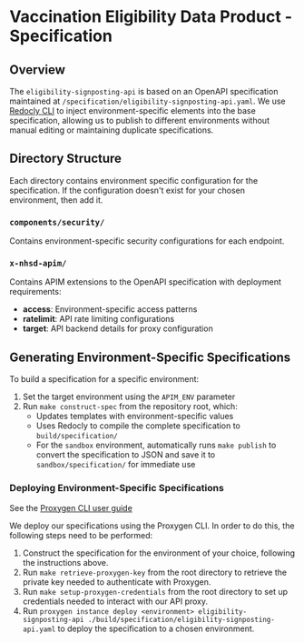 # Vaccination Eligibility Data Product - Specification

## Overview

The `eligibility-signposting-api` is based on an OpenAPI specification maintained at `/specification/eligibility-signposting-api.yaml`. We use [Redocly CLI](https://redocly.com/docs/cli) to inject environment-specific elements into the base specification, allowing us to publish to different environments without manual editing or maintaining duplicate specifications.

## Directory Structure

Each directory contains environment specific configuration for the specification. If the configuration doesn't exist for your chosen environment, then add it.

### `components/security/`

Contains environment-specific security configurations for each endpoint.

### `x-nhsd-apim/`

Contains APIM extensions to the OpenAPI specification with deployment requirements:

- **access**: Environment-specific access patterns
- **ratelimit**: API rate limiting configurations
- **target**: API backend details for proxy configuration

## Generating Environment-Specific Specifications

To build a specification for a specific environment:

1. Set the target environment using the `APIM_ENV` parameter
2. Run `make construct-spec` from the repository root, which:
   - Updates templates with environment-specific values
   - Uses Redocly to compile the complete specification to `build/specification/`
   - For the `sandbox` environment, automatically runs `make publish` to convert the specification to JSON and save it to `sandbox/specification/` for immediate use

### Deploying Environment-Specific Specifications

See the [Proxygen CLI user guide](https://nhsd-confluence.digital.nhs.uk/spaces/APM/pages/804495095/Proxygen+CLI+user+guide#ProxygenCLIuserguide-Settingupsettingsandcredentials)

We deploy our specifications using the Proxygen CLI. In order to do this, the following steps need to be performed:

1. Construct the specification for the environment of your choice, following the instructions above.
2. Run `make retrieve-proxygen-key` from the root directory to retrieve the private key needed to authenticate with Proxygen.
3. Run `make setup-proxygen-credentials` from the root directory to set up credentials needed to interact with our API proxy.
4. Run `proxygen instance deploy <environment> eligibility-signposting-api ./build/specification/eligibility-signposting-api.yaml` to deploy the specification to
   a chosen environment.
